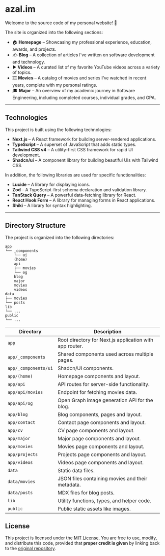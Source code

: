 # azal.im

Welcome to the source code of my personal website! 👋

The site is organized into the following sections:

- 🏠 **Homepage** – Showcasing my professional experience, education, awards, and projects.
- ✍️ **Blog** – A collection of articles I've written on software development and technology.
- ▶️ **Videos** – A curated list of my favorite YouTube videos across a variety of topics.
- 🎞 **Movies** – A catalog of movies and series I’ve watched in recent years, complete with my personal ratings.
- 🎓 **Major** – An overview of my academic journey in Software Engineering, including completed courses, individual grades, and GPA.

---

## Technologies

This project is built using the following technologies:

- **Next.js** – A React framework for building server-rendered applications.
- **TypeScript** – A superset of JavaScript that adds static types.
- **Tailwind CSS v4** – A utility-first CSS framework for rapid UI development.
- **Shadcn/ui** – A component library for building beautiful UIs with Tailwind CSS.

In addition, the following libraries are used for specific functionalities:

- **Lucide** – A library for displaying icons.
- **Zod** – A TypeScript-first schema declaration and validation library.
- **TanStack Query** – A powerful data-fetching library for React.
- **React Hook Form** – A library for managing forms in React applications.
- **Shiki** – A library for syntax highlighting.

---

## Directory Structure

The project is organized into the following directories:

```text
app
└── _components
    └── ui
    (home)
    api
    ├── movies
    └── og
    blog
    major
    movies
    videos
data
├── movies
└── posts
lib
└── ...
public
└── ...
```

| Directory            | Description                                             |
| -------------------- | ------------------------------------------------------- |
| `app`                | Root directory for Next.js application with app router. |
| `app/_components`    | Shared components used across multiple pages.           |
| `app/_components/ui` | Shadcn/UI components.                                   |
| `app/(home)`         | Homepage components and layout.                         |
| `app/api`            | API routes for server-side functionality.               |
| `app/api/movies`     | Endpoint for fetching movies data.                      |
| `app/api/og`         | Open Graph image generation API for the blog.           |
| `app/blog`           | Blog components, pages and layout.                      |
| `app/contact`        | Contact page components and layout.                     |
| `app/cv`             | CV page components and layout.                          |
| `app/major`          | Major page components and layout.                       |
| `app/movies`         | Movies page components and layout.                      |
| `app/projects`       | Projects page components and layout.                    |
| `app/videos`         | Videos page components and layout.                      |
| `data`               | Static data files.                                      |
| `data/movies`        | JSON files containing movies and their metadata.        |
| `data/posts`         | MDX files for blog posts.                               |
| `lib`                | Utility functions, types, and helper code.              |
| `public`             | Public static assets like images.                       |

## License

This project is licensed under the [MIT License](./LICENSE).
You are free to use, modify, and distribute this code, provided that **proper credit is given** by linking back to the [original repository](https://github.com/lucaazalim/azal.im).
